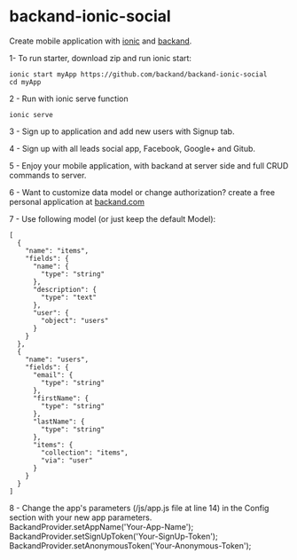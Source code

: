 # backand-ionic-social
Create mobile application with [ionic](http://www.ionicframework.com) and [backand](http://www.backand.com).

1- To run starter, download zip and run ionic start:

    ionic start myApp https://github.com/backand/backand-ionic-social
    cd myApp

2 - Run with ionic serve function

    ionic serve

3 - Sign up to application and add new users with Signup tab.

4 - Sign up with all leads social app, Facebook, Google+ and Gitub.

5 - Enjoy your mobile application, with backand at server side and full CRUD commands to server.

6 - Want to customize data model or change authorization?
create a free personal application at [backand.com](https://www.backand.com/apps/#/sign_up)

7 - Use following model (or just keep the default Model):

    [
      {
        "name": "items",
        "fields": {
          "name": {
            "type": "string"
          },
          "description": {
            "type": "text"
          },
          "user": {
            "object": "users"
          }
        }
      },
      {
        "name": "users",
        "fields": {
          "email": {
            "type": "string"
          },
          "firstName": {
            "type": "string"
          },
          "lastName": {
            "type": "string"
          },
          "items": {
            "collection": "items",
            "via": "user" 
          }
        }
      }
    ]
8 - Change the app's parameters (/js/app.js file at line 14) in the Config section with your new app parameters.
      BackandProvider.setAppName('Your-App-Name');
      BackandProvider.setSignUpToken('Your-SignUp-Token');
      BackandProvider.setAnonymousToken('Your-Anonymous-Token');
